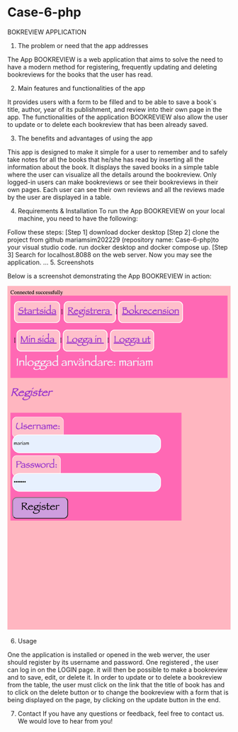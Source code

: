 # Case-6-php

BOKREVIEW APPLICATION

1. The problem or need that the app addresses

The App BOOKREVIEW is a web application that aims to solve the need to have a modern method for registering, frequently updating and deleting bookreviews for the books that the user has read. 

2. Main features and functionalities of the app

It provides users with a form to be filled and to be able to save a book`s title, author, year of its publishment, and review into their own page in the app. The functionalities of the application BOOKREVIEW also allow the user to update or to delete each bookreview that has been already saved. 

3. The benefits and advantages of using the app

This app is designed to make it simple for a user to remember and to safely take notes for all the books that he/she has read by inserting all the information about the book. It displays the saved books in a simple table where the user can visualize all the details around the bookreview. Only logged-in users can make bookreviews or see their bookreviews in their own pages. Each user can see their own reviews and all the reviews made by the user are displayed in a table. 

4. Requirements & Installation
To run the App BOOKREVIEW on your local machine, you need to have the following:

Follow these steps: 
[Step 1] download docker desktop 
[Step 2] clone the project from github mariamsim202229 (repository name: Case-6-php)to your visual studio code. run docker desktop and docker compose up. 
[Step 3] Search for localhost.8088 on the web server. Now you may see the application.
...
5. Screenshots

Below is a screenshot demonstrating the App BOOKREVIEW in action:


![APP BOOKREVIEW SCREENSHOT](app/public/images/localhost_8088_register.php-min.png)


6. Usage

One the application is installed or opened in the web werver, the user should register by its username and password. One registered , the user can log in on the LOGIN page. it will then be possible to make a bookreview and to save, edit, or delete it. In order to update or to delete a bookreview from the table, the user must click on the link that the title of book has and to click on the delete button or to change the bookreview with a form that is being displayed on the page, by clicking on the update button in the end. 

7. Contact
If you have any questions or feedback, feel free to contact us. We would love to hear from you!
